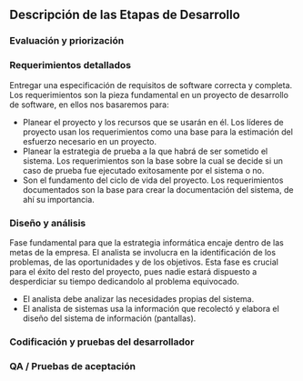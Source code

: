 ## Descripción de las Etapas de Desarrollo

### Evaluación y priorización


### Requerimientos detallados
Entregar una especificación de requisitos de software correcta y completa. Los requerimientos son la pieza fundamental en un proyecto de desarrollo de software, en ellos nos basaremos para: 
  * Planear el proyecto y los recursos que se usarán en él. Los líderes de proyecto usan los requerimientos como una base para la estimación del esfuerzo necesario en un proyecto.
  * Planear la estrategia de prueba a la que habrá de ser sometido el sistema. Los requerimientos son la base sobre la cual se decide si un caso de prueba fue ejecutado exitosamente por el sistema o no. 
  * Son el fundamento del ciclo de vida del proyecto. Los requerimientos documentados son la base para crear la documentación del sistema, de ahí su importancia. 
  

### Diseño y análisis
Fase fundamental para que la estrategia informática encaje dentro de las metas de la empresa. El analista se involucra en la identificación de los problemas, de las oportunidades y de los objetivos. Esta fase es crucial para el éxito del resto del proyecto, pues nadie estará dispuesto a desperdiciar su tiempo dedicandolo al problema equivocado.

 * El analista debe analizar las necesidades propias del sistema. 
 * El analista de sistemas usa la información que recolectó y elabora el diseño del sistema de información (pantallas).

### Codificación y pruebas del desarrollador


### QA / Pruebas de aceptación

